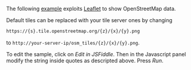 The following [example](https://jsfiddle.net/ircama/0oend7he/) exploits [Leaflet](http://leafletjs.com/) to show OpenStreetMap data.

Default tiles can be replaced with your tile server ones by changing

```html
https://{s}.tile.openstreetmap.org/{z}/{x}/{y}.png
```

to `http://your-server-ip/osm_tiles/{z}/{x}/{y}.png`.

To edit the sample, click on *Edit in JSFiddle*. Then in the Javascript panel modify the string inside quotes as descripted above. Press *Run*.

<script async src="https://jsfiddle.net/ircama/0oend7he/embed/"></script>